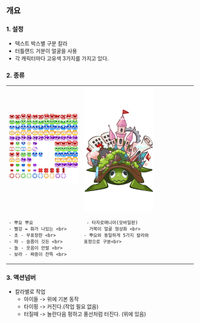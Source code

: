 ## 개요 
### 1. 설정
- 텍스트 박스별 구분 칼라
- 터틀랜드 거분이 얼굴을 사용 
- 각 캐릭터마다 고유색 3가지를 가지고 있다.

### 2. 종류 

<table width=80^% >
  <tr>
  <td widht=40%> <img src=image/pngfile/tokopuyo_skin.png></td><td widht=40%> <img src=image/ch.png></td>
  <td widht=20%> </td>
  </tr>

   <tr>
   <td width=40% valign = top align = left > 
    
    - 뿌요 뿌요 
    - 빨강 = 화가 나있는 <br>
    - 초 - 무표정한 <br>
    - 파 - 슬픔이 깃든 <br>
    - 놀 - 웃음이 만발 <br>
    - 보라 - 짜증이 잔뜩 <br>   
   
   </td>
   <td width=40% valign = top align = left > 
    
     - 타자로매니아(모바일판)
      거북이 얼굴 형상화 <br>
    - 뿌요와 동일하게 5가지 칼라와 표정으로 구분<br>   
   
   </td> 
   <td widht=20%> </td>
   </tr>

</table>

### 3. 액션넘버
- 칼라별로 작업 
  - 아이들 -> 위에 기본 동작
  - 타이핑 -> 커진다.(작업 필요 없음)
  - 터질때 -> 놀란다음 펑하고 풍선처럼 터진다. (위에 있음)

